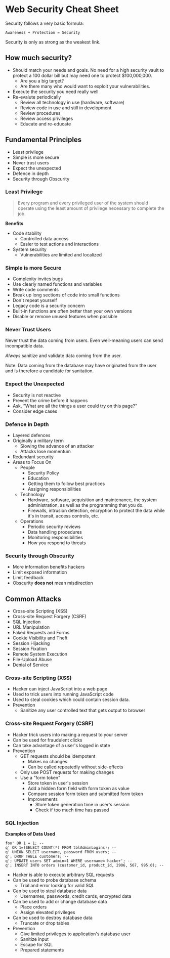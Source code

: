 # Web Security Cheat Sheet

Security follows a very basic formula:

    Awareness + Protection = Security

Security is only as strong as the weakest link.


## How much security?

* Should match your needs and goals. No need for a high security vault to
  protect a 100 dollar bill but may need one to protect $100,000,000.
  - Are you a big target?
  - Are there many who would want to exploit your vulnerabilities.
* Execute the security you need really well
* Re-evalute periodically
  + Review all technology in use (hardware, software)
  + Review code in use and still in development
  + Review procedures
  + Review access privileges
  + Educate and re-educate


## Fundamental Principles

* Least privilege
* Simple is more secure
* Never trust users
* Expect the unexpected
* Defence in depth
* Security through Obscurity

### Least Privilege

> Every program and every privileged user of the system should operate using the least
> amount of privilege necessary to complete the job.

**Benefits**

* Code stability
  - Controlled data access
  - Easier to test actions and interactions
* System security
  - Vulnerabilities are limited and localized

### Simple is more Secure

* Complexity invites bugs
* Use clearly named functions and variables
* Write code comments
* Break up long sections of code into small functions
* Don't repeat yourself
* Legacy code is a security concern
* Built-in functions are often better than your own versions
* Disable or remove unused features when possible

### Never Trust Users

Never trust the data coming from users.  Even well-meaning users can send
incompatible data.

_Always_ sanitize and validate data coming from the user.

Note: Data coming from the database may have originated from the user and is
therefore a candidate for sanitation.

### Expect the Unexpected

* Security is not reactive
* Prevent the crime before it happens
* Ask, "What are all the things a user could try on this page?"
* Consider edge cases

### Defence in Depth

* Layered defences
* Originally a military term
  + Slowing the advance of an attacker
  + Attacks lose momentum
* Redundant security
* Areas to Focus On
  + People
    - Security Policy
    - Education
    - Getting them to follow best practices
    - Assigning responsibilities
  + Technology
    - Hardware, software, acquisition and maintenance, the system administration, as
      well as the programming that you do.
    - Firewalls, intrusion detection, encryption to protect the data while it's in
      transit, access controls, etc.
  + Operations
    - Periodic security reviews
    - Data handling procedures
    - Monitoring responsibilities
    - How you respond to threats

### Security through Obscurity

* More information benefits hackers
* Limit exposed information
* Limit feedback
* Obscurity **does not** mean misdirection


## Common Attacks

* Cross-site Scripting (XSS)
* Cross-site Request Forgery (CSRF)
* SQL Injection
* URL Manipulation
* Faked Requests and Forms
* Cookie Visibility and Theft
* Session Hijacking
* Session Fixation
* Remote System Execution
* File-Upload Abuse
* Denial of Service

### Cross-site Scripting (XSS)

* Hacker can inject JavaScript into a web page
* Used to trick users into running JavaScript code
* Used to steal cookies which could contain session data.
* Prevention
  - Sanitize any user controlled text that gets output to browser

### Cross-site Request Forgery (CSRF)

* Hacker trick users into making a request to your server
* Can be used for fraudulent clicks
* Can take advantage of a user's logged in state
* Prevention
  + GET requests should be idempotent
    - Makes no changes
    - Can be called repeatedly without side-effects
  + Only use POST requests for making changes
  + Use a "form token"
    - Store token in user's session
    - Add a hidden form field with form token as value
    - Compare session form token and submitted form token
    - Improvements
      * Store token generation time in user's session
      * Check if too much time has passed

### SQL Injection

**Examples of Data Used**

    foo' OR 1 = 1; --
    q' OR 1=(SELECT COUNT(*) FROM tblAdminLogins); --
    q' UNION SELECT username, password FROM users; --
    q'; DROP TABLE customers; --
    q'; UPDATE users SET admin=1 WHERE username='hacker'; --
    q'; INSERT INTO orders (customer_id, product_id, 2906, 567, 995.0); --

* Hacker is able to execute arbitrary SQL requests
* Can be used to probe database schema
  - Trial and error looking for valid SQL
* Can be used to steal database data
  - Usernames, passwords, credit cards, encrypted data
* Can be used to add or change database data
  - Place orders
  - Assign elevated privileges
* Can be used to destroy database data
  - Truncate or drop tables
* Prevention
  - Give limited privileges to application's database user
  - Sanitize input
  - Escape for SQL
  - Prepared statements

